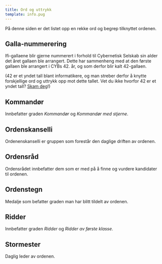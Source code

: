```yaml
---
title: Ord og uttrykk
template: info.pug
---
```


På denne siden er det listet opp en rekke ord og begrep tilknyttet ordenen.

## Galla-nummerering

Ifi-gallaene blir gjerne nummerert i forhold til Cybernetisk Selskab sin alder det året gallaen ble arrangert. Dette har sammenheng med at den første gallaen ble arrangert i CYBs 42. år, og som derfor blir kalt 42-gallaen.

(42 er et yndet tall blant informatikere, og man streber derfor å knytte forskjellige ord og uttrykk opp mot dette tallet. Vet du ikke hvorfor 42 er et yndet tall? [Skam deg](https://en.wikipedia.org/wiki/Phrases_from_The_Hitchhiker's_Guide_to_the_Galaxy#The_number_42)!) 

## Kommandør

Innbefatter graden _Kommandør_ og _Kommandør med stjerne_.

## Ordenskanselli

Ordenenskanselli er gruppen som forestår den daglige driften av ordenen.

## Ordensråd

Ordensrådet innbefatter dem som er med på å finne og vurdere kandidater til ordenen.

## Ordenstegn

Medalje som befatter graden man har blitt tildelt av ordenen.

## Ridder

Innbefatter graden _Ridder_ og _Ridder av første klasse_.

## Stormester

Daglig leder av ordenen.